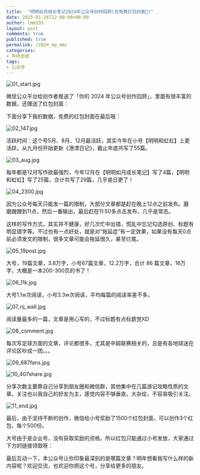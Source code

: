 ```yaml
---
title:  "明明如月成长笔记2024年公众号创作回顾(含免费红包封面🧧)"
date: 2025-01-26T12:00:00+08:00
author: lmm333
layout: post
comments: true
published: true
permalink: /2024_mp_mm/
categories:
- 年终总结
tags:
- 公众号
---
```


![01_start.jpg](../images/2025-01-26-2024_mp_mm/01_start.jpg)

微信公众平台给创作者推送了「你的 2024 年公众号创作回顾」，里面有很丰富的数据，还赠送了红包封面：
<!--more-->
下面分享下我的数据，免费的红包封面在最后哦：

![02_147.jpg](../images/2025-01-26-2024_mp_mm/02_147.jpg)

活跃时间：这个号5月、8月、12月最活跃，其实今年在小号【明明和虹虹】上更活跃，从九月份开始更新《港漂日记》，截止年底共写了55篇。

![03_aug.jpg](../images/2025-01-26-2024_mp_mm/03_aug.jpg)

每年都是12月写作欲最强烈，今年12月在【明明如月成长笔记】写了4篇，【明明和虹虹】写了25篇，合计共写了29篇，几乎是日更了！

![04_2300.jpg](../images/2025-01-26-2024_mp_mm/04_2300.jpg)

因为公众号每天只能发一篇的限制，大部分文章都是赶在晚上12点之前发布。磨磨蹭蹭到11点，然后一番输出，最后赶在11:50多点击发布，几乎是常态。

这样的写作方式，其实并不健康，好几次忙中出错，慌乱中忘记勾选原创、标题有明显错字等。不过也有一点好处，就是对“拖延症”有一定效果，如果没有每天0点前必须发文的限制，很多文章可能会拖延很久，甚至烂尾。

![05_19post.jpg](../images/2025-01-26-2024_mp_mm/05_19post.jpg)

大号，19篇文章，3.8万字，小号67篇文章，12.2万字，合计 86 篇文章，16万字，大概是一本200-300页的书了！

![06_11k.jpg](../images/2025-01-26-2024_mp_mm/06_11k.jpg)

大号1.1w次阅读，小号3.3w次阅读，平均每篇的阅读率差不多。

![07_nj_wall.jpg](../images/2025-01-26-2024_mp_mm/07_nj_wall.jpg)

阅读量最多的一篇，文章是用心写的，不过标题有点标题党XD

![08_comment.jpg](../images/2025-01-26-2024_mp_mm/08_comment.jpg)

每次写足球方面的文章，评论都很多，尤其是中超联赛相关的，总是有各地球迷在评论区吵成一团。。。

![09_687fans.jpg](../images/2025-01-26-2024_mp_mm/09_687fans.jpg)

![10_407share.jpg](../images/2025-01-26-2024_mp_mm/10_407share.jpg)

分享次数主要靠自己分享到朋友圈和微信群，其他集中在几篇游记攻略性质的文章。关注也以我自己的好友为主，感觉内容不够垂直，大杂烩，不容易吸引关注。

![11_end.jpg](../images/2025-01-26-2024_mp_mm/11_end.jpg)

最后，由于坚持不断的创作，微信给小号奖励了1500个红包封面，可以创作3个红包，每个500份。

大号由于是企业号，没有获取奖励的资格。所以红包只能通过小号发放，大家通过下方的链接领取呀：

最后互动一下，本公众号让你印象最深刻的是哪篇文章？明年想看我写什么样的新内容呢？欢迎交流，也欢迎你把这个号，分享给更多的朋友。